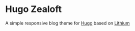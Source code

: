 # Hugo Zealoft

A simple responsive blog theme for [Hugo](https://gohugo.io/) based on [Lithium](https://github.com/jrutheiser/hugo-lithium-theme.git)

